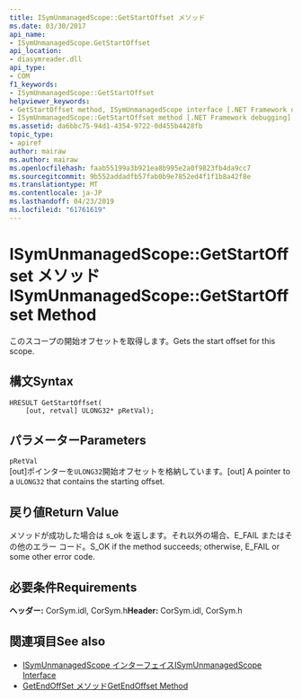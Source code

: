 ```yaml
---
title: ISymUnmanagedScope::GetStartOffset メソッド
ms.date: 03/30/2017
api_name:
- ISymUnmanagedScope.GetStartOffset
api_location:
- diasymreader.dll
api_type:
- COM
f1_keywords:
- ISymUnmanagedScope::GetStartOffset
helpviewer_keywords:
- GetStartOffset method, ISymUnmanagedScope interface [.NET Framework debugging]
- ISymUnmanagedScope::GetStartOffset method [.NET Framework debugging]
ms.assetid: da6bbc75-94d1-4354-9722-0d455b4428fb
topic_type:
- apiref
author: mairaw
ms.author: mairaw
ms.openlocfilehash: faab55199a3b921ea8b995e2a0f9823fb4da9cc7
ms.sourcegitcommit: 9b552addadfb57fab0b9e7852ed4f1f1b8a42f8e
ms.translationtype: MT
ms.contentlocale: ja-JP
ms.lasthandoff: 04/23/2019
ms.locfileid: "61761619"
---
```

# <a name="isymunmanagedscopegetstartoffset-method"></a><span data-ttu-id="fe23c-102">ISymUnmanagedScope::GetStartOffset メソッド</span><span class="sxs-lookup"><span data-stu-id="fe23c-102">ISymUnmanagedScope::GetStartOffset Method</span></span>
<span data-ttu-id="fe23c-103">このスコープの開始オフセットを取得します。</span><span class="sxs-lookup"><span data-stu-id="fe23c-103">Gets the start offset for this scope.</span></span>  
  
## <a name="syntax"></a><span data-ttu-id="fe23c-104">構文</span><span class="sxs-lookup"><span data-stu-id="fe23c-104">Syntax</span></span>  
  
```  
HRESULT GetStartOffset(  
    [out, retval] ULONG32* pRetVal);  
```  
  
## <a name="parameters"></a><span data-ttu-id="fe23c-105">パラメーター</span><span class="sxs-lookup"><span data-stu-id="fe23c-105">Parameters</span></span>  
 `pRetVal`  
 <span data-ttu-id="fe23c-106">[out]ポインターを`ULONG32`開始オフセットを格納しています。</span><span class="sxs-lookup"><span data-stu-id="fe23c-106">[out] A pointer to a `ULONG32` that contains the starting offset.</span></span>  
  
## <a name="return-value"></a><span data-ttu-id="fe23c-107">戻り値</span><span class="sxs-lookup"><span data-stu-id="fe23c-107">Return Value</span></span>  
 <span data-ttu-id="fe23c-108">メソッドが成功した場合は s_ok を返します。それ以外の場合、E_FAIL またはその他のエラー コード。</span><span class="sxs-lookup"><span data-stu-id="fe23c-108">S_OK if the method succeeds; otherwise, E_FAIL or some other error code.</span></span>  
  
## <a name="requirements"></a><span data-ttu-id="fe23c-109">必要条件</span><span class="sxs-lookup"><span data-stu-id="fe23c-109">Requirements</span></span>  
 <span data-ttu-id="fe23c-110">**ヘッダー:** CorSym.idl, CorSym.h</span><span class="sxs-lookup"><span data-stu-id="fe23c-110">**Header:** CorSym.idl, CorSym.h</span></span>  
  
## <a name="see-also"></a><span data-ttu-id="fe23c-111">関連項目</span><span class="sxs-lookup"><span data-stu-id="fe23c-111">See also</span></span>

- [<span data-ttu-id="fe23c-112">ISymUnmanagedScope インターフェイス</span><span class="sxs-lookup"><span data-stu-id="fe23c-112">ISymUnmanagedScope Interface</span></span>](../../../../docs/framework/unmanaged-api/diagnostics/isymunmanagedscope-interface.md)
- [<span data-ttu-id="fe23c-113">GetEndOffSet メソッド</span><span class="sxs-lookup"><span data-stu-id="fe23c-113">GetEndOffset Method</span></span>](../../../../docs/framework/unmanaged-api/diagnostics/isymunmanagedscope-getendoffset-method.md)
